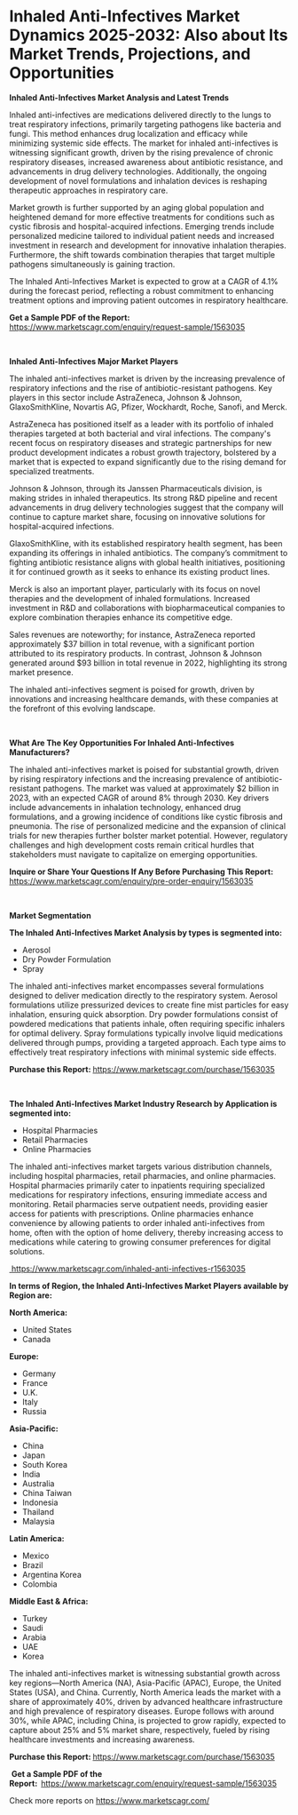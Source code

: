 <p><h1>Inhaled Anti-Infectives Market Dynamics 2025-2032: Also about Its Market Trends, Projections, and Opportunities</h1></p><p><strong>Inhaled Anti-Infectives Market Analysis and Latest Trends</strong></p>
<p><p>Inhaled anti-infectives are medications delivered directly to the lungs to treat respiratory infections, primarily targeting pathogens like bacteria and fungi. This method enhances drug localization and efficacy while minimizing systemic side effects. The market for inhaled anti-infectives is witnessing significant growth, driven by the rising prevalence of chronic respiratory diseases, increased awareness about antibiotic resistance, and advancements in drug delivery technologies. Additionally, the ongoing development of novel formulations and inhalation devices is reshaping therapeutic approaches in respiratory care.</p><p>Market growth is further supported by an aging global population and heightened demand for more effective treatments for conditions such as cystic fibrosis and hospital-acquired infections. Emerging trends include personalized medicine tailored to individual patient needs and increased investment in research and development for innovative inhalation therapies. Furthermore, the shift towards combination therapies that target multiple pathogens simultaneously is gaining traction. </p><p>The Inhaled Anti-Infectives Market is expected to grow at a CAGR of 4.1% during the forecast period, reflecting a robust commitment to enhancing treatment options and improving patient outcomes in respiratory healthcare.</p></p>
<p><strong>Get a Sample PDF of the Report:&nbsp;</strong> <a href="https://www.marketscagr.com/enquiry/request-sample/1563035?utm_campaign=2459&utm_medium=2&utm_source=Github&utm_content=ia&utm_term=09032025&utm_id=inhaled-anti-infectives">https://www.marketscagr.com/enquiry/request-sample/1563035</a></p>
<p>&nbsp;</p>
<p><strong>Inhaled Anti-Infectives Major Market Players</strong></p>
<p><p>The inhaled anti-infectives market is driven by the increasing prevalence of respiratory infections and the rise of antibiotic-resistant pathogens. Key players in this sector include AstraZeneca, Johnson & Johnson, GlaxoSmithKline, Novartis AG, Pfizer, Wockhardt, Roche, Sanofi, and Merck.</p><p>AstraZeneca has positioned itself as a leader with its portfolio of inhaled therapies targeted at both bacterial and viral infections. The company's recent focus on respiratory diseases and strategic partnerships for new product development indicates a robust growth trajectory, bolstered by a market that is expected to expand significantly due to the rising demand for specialized treatments.</p><p>Johnson & Johnson, through its Janssen Pharmaceuticals division, is making strides in inhaled therapeutics. Its strong R&D pipeline and recent advancements in drug delivery technologies suggest that the company will continue to capture market share, focusing on innovative solutions for hospital-acquired infections.</p><p>GlaxoSmithKline, with its established respiratory health segment, has been expanding its offerings in inhaled antibiotics. The company’s commitment to fighting antibiotic resistance aligns with global health initiatives, positioning it for continued growth as it seeks to enhance its existing product lines.</p><p>Merck is also an important player, particularly with its focus on novel therapies and the development of inhaled formulations. Increased investment in R&D and collaborations with biopharmaceutical companies to explore combination therapies enhance its competitive edge.</p><p>Sales revenues are noteworthy; for instance, AstraZeneca reported approximately $37 billion in total revenue, with a significant portion attributed to its respiratory products. In contrast, Johnson & Johnson generated around $93 billion in total revenue in 2022, highlighting its strong market presence.</p><p>The inhaled anti-infectives segment is poised for growth, driven by innovations and increasing healthcare demands, with these companies at the forefront of this evolving landscape.</p></p>
<p>&nbsp;</p>
<p><strong>What Are The Key Opportunities For Inhaled Anti-Infectives Manufacturers?</strong></p>
<p><p>The inhaled anti-infectives market is poised for substantial growth, driven by rising respiratory infections and the increasing prevalence of antibiotic-resistant pathogens. The market was valued at approximately $2 billion in 2023, with an expected CAGR of around 8% through 2030. Key drivers include advancements in inhalation technology, enhanced drug formulations, and a growing incidence of conditions like cystic fibrosis and pneumonia. The rise of personalized medicine and the expansion of clinical trials for new therapies further bolster market potential. However, regulatory challenges and high development costs remain critical hurdles that stakeholders must navigate to capitalize on emerging opportunities.</p></p>
<p><strong>Inquire or Share Your Questions If Any Before Purchasing This Report:</strong> <a href="https://www.marketscagr.com/enquiry/pre-order-enquiry/1563035?utm_campaign=2459&utm_medium=2&utm_source=Github&utm_content=ia&utm_term=09032025&utm_id=inhaled-anti-infectives">https://www.marketscagr.com/enquiry/pre-order-enquiry/1563035</a></p>
<p>&nbsp;</p>
<p><strong>Market Segmentation</strong></p>
<p><strong>The Inhaled Anti-Infectives Market Analysis by types is segmented into:</strong></p>
<p><ul><li>Aerosol</li><li>Dry Powder Formulation</li><li>Spray</li></ul></p>
<p><p>The inhaled anti-infectives market encompasses several formulations designed to deliver medication directly to the respiratory system. Aerosol formulations utilize pressurized devices to create fine mist particles for easy inhalation, ensuring quick absorption. Dry powder formulations consist of powdered medications that patients inhale, often requiring specific inhalers for optimal delivery. Spray formulations typically involve liquid medications delivered through pumps, providing a targeted approach. Each type aims to effectively treat respiratory infections with minimal systemic side effects.</p></p>
<p><strong>Purchase this Report:&nbsp;</strong><a href="https://www.marketscagr.com/purchase/1563035?utm_campaign=2459&utm_medium=2&utm_source=Github&utm_content=ia&utm_term=09032025&utm_id=inhaled-anti-infectives">https://www.marketscagr.com/purchase/1563035</a></p>
<p>&nbsp;</p>
<p><strong>The Inhaled Anti-Infectives Market Industry Research by Application is segmented into:</strong></p>
<p><ul><li>Hospital Pharmacies</li><li>Retail Pharmacies</li><li>Online Pharmacies</li></ul></p>
<p><p>The inhaled anti-infectives market targets various distribution channels, including hospital pharmacies, retail pharmacies, and online pharmacies. Hospital pharmacies primarily cater to inpatients requiring specialized medications for respiratory infections, ensuring immediate access and monitoring. Retail pharmacies serve outpatient needs, providing easier access for patients with prescriptions. Online pharmacies enhance convenience by allowing patients to order inhaled anti-infectives from home, often with the option of home delivery, thereby increasing access to medications while catering to growing consumer preferences for digital solutions.</p></p>
<p><a href="https://www.marketscagr.com/inhaled-anti-infectives-r1563035?utm_campaign=2459&utm_medium=2&utm_source=Github&utm_content=ia&utm_term=09032025&utm_id=inhaled-anti-infectives">&nbsp;https://www.marketscagr.com/inhaled-anti-infectives-r1563035</a></p>
<p><strong>In terms of Region, the Inhaled Anti-Infectives Market Players available by Region are:</strong></p>
<p>
    <p> <strong> North America: </strong>
        <ul>
            <li>United States</li>
            <li>Canada</li>
        </ul>
        </p> 
    <p> <strong> Europe: </strong>
        <ul>
            <li>Germany</li>
            <li>France</li>
            <li>U.K.</li>
            <li>Italy</li>
            <li>Russia</li>
        </ul>
        </p> 
    <p> <strong> Asia-Pacific: </strong>
        <ul>
            <li>China</li>
            <li>Japan</li>
            <li>South Korea</li>
            <li>India</li>
            <li>Australia</li>
            <li>China Taiwan</li>
            <li>Indonesia</li>
            <li>Thailand</li>
            <li>Malaysia</li>
        </ul>
        </p> 
    <p> <strong> Latin America: </strong>
        <ul>
            <li>Mexico</li>
            <li>Brazil</li>
            <li>Argentina Korea</li>
            <li>Colombia</li>
        </ul>
        </p> 
    <p> <strong> Middle East & Africa: </strong>
        <ul>
            <li>Turkey</li>
            <li>Saudi</li>
            <li>Arabia</li>
            <li>UAE</li>
            <li>Korea</li>
        </ul>
    </p>
    </p>
<p><p>The inhaled anti-infectives market is witnessing substantial growth across key regions—North America (NA), Asia-Pacific (APAC), Europe, the United States (USA), and China. Currently, North America leads the market with a share of approximately 40%, driven by advanced healthcare infrastructure and high prevalence of respiratory diseases. Europe follows with around 30%, while APAC, including China, is projected to grow rapidly, expected to capture about 25% and 5% market share, respectively, fueled by rising healthcare investments and increasing awareness.</p></p>
<p><strong>Purchase this Report: </strong><a href="https://www.marketscagr.com/purchase/1563035?utm_campaign=2459&utm_medium=2&utm_source=Github&utm_content=ia&utm_term=09032025&utm_id=inhaled-anti-infectives">https://www.marketscagr.com/purchase/1563035</a></p>
<p>&nbsp;<strong>Get a Sample PDF of the Report:&nbsp;&nbsp;</strong><a href="https://www.marketscagr.com/enquiry/request-sample/1563035?utm_campaign=2459&utm_medium=2&utm_source=Github&utm_content=ia&utm_term=09032025&utm_id=inhaled-anti-infectives">https://www.marketscagr.com/enquiry/request-sample/1563035</a></p>
<p><strong></strong></p>
<p>Check more reports on <a href="https://www.marketscagr.com/?utm_campaign=2459&utm_medium=2&utm_source=Github&utm_content=ia&utm_term=09032025&utm_id=inhaled-anti-infectives">https://www.marketscagr.com/</a></p>